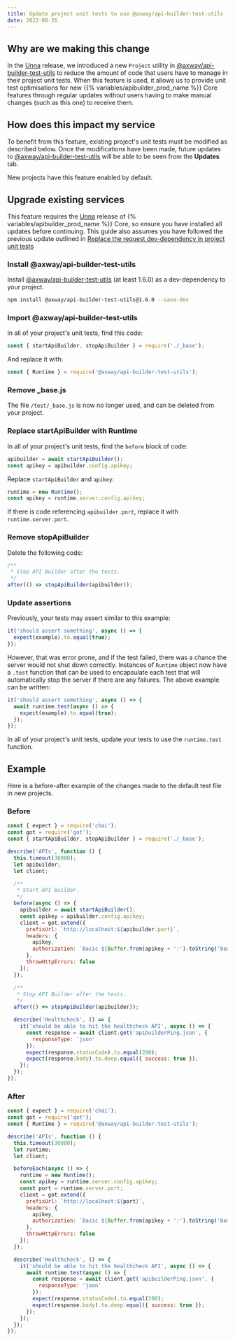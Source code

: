 ```yaml
---
title: Update project unit tests to use @axway/api-builder-test-utils
date: 2022-08-26
---
```


## Why are we making this change

In the [Unna](/docs/release_notes/unna/) release, we introduced a new `Project` utility in [@axway/api-builder-test-utils](https://www.npmjs.com/package/@axway/api-builder-test-utils) to reduce the amount of code that users have to manage in their project unit tests. When this feature is used, it allows us to provide unit test optimisations for new {{% variables/apibuilder_prod_name %}} Core features through regular updates without users having to make manual changes (such as this one) to receive them.

## How does this impact my service

To benefit from this feature, existing project's unit tests must be modified as described below. Once the modifications have been made, future updates to [@axway/api-builder-test-utils](https://www.npmjs.com/package/@axway/api-builder-test-utils) will be able to be seen from the **Updates** tab.

New projects have this feature enabled by default.

## Upgrade existing services

This feature requires the [Unna](/docs/release_notes/unna/) release of {% variables/apibuilder_prod_name %}} Core, so ensure you have installed all updates before continuing. This guide also assumes you have followed the previous update outlined in [Replace the request dev-dependency in project unit tests](/docs/updates/2021_12_17_update_to_remove_request_module)

### Install @axway/api-builder-test-utils

Install [@axway/api-builder-test-utils](https://www.npmjs.com/package/@axway/api-builder-test-utils) (at least 1.6.0) as a dev-dependency to your project.

```bash
npm install @axway/api-builder-test-utils@1.6.0 --save-dev
```

### Import @axway/api-builder-test-utils

In all of your project's unit tests, find this code:

```javascript
const { startApiBuilder, stopApiBuilder } = require('./_base');
```

And replace it with:

```javascript
const { Runtime } = require('@axway/api-builder-test-utils');
```

### Remove _base.js

The file `/test/_base.js` is now no longer used, and can be deleted from your project.

### Replace startApiBuilder with Runtime

In all of your project's unit tests, find the `before` block of code:

```javascript
apibuilder = await startApiBuilder();
const apikey = apibuilder.config.apikey;
```

Replace `startApiBuilder` and `apikey`:

```javascript
runtime = new Runtime();
const apikey = runtime.server.config.apikey;
```

If there is code referencing `apibuilder.port`, replace it with `runtime.server.port`.

### Remove stopApiBuilder

Delete the following code:

```javascript
/**
 * Stop API Builder after the tests.
 */
after(() => stopApiBuilder(apibuilder));
```

### Update assertions

Previously, your tests may assert similar to this example:

```javascript
it('should assert something', async () => {
  expect(example).to.equal(true);
});
```

However, that was error prone, and if the test failed, there was a chance the server would not shut down correctly. Instances of `Runtime` object now have a `.test` function that can be used to encapsulate each test that will automatically stop the server if there are any failures. The above example can be written:

```javascript
it('should assert something', async () => {
  await runtime.test(async () => {
    expect(example).to.equal(true);
  });
});
```

In all of your project's unit tests, update your tests to use the `runtime.test` function.

## Example

Here is a before-after example of the changes made to the default test file in new projects.

### Before

```javascript
const { expect } = require('chai');
const got = require('got');
const { startApiBuilder, stopApiBuilder } = require('./_base');

describe('APIs', function () {
  this.timeout(30000);
  let apibuilder;
  let client;

  /**
   * Start API Builder.
   */
  before(async () => {
    apibuilder = await startApiBuilder();
    const apikey = apibuilder.config.apikey;
    client = got.extend({
      prefixUrl: `http://localhost:${apibuilder.port}`,
      headers: {
        apikey,
        authorization: `Basic ${Buffer.from(apikey + ':').toString('base64')}`
      },
      throwHttpErrors: false
    });
  });

  /**
   * Stop API Builder after the tests.
   */
  after(() => stopApiBuilder(apibuilder));

  describe('Healthcheck', () => {
    it('should be able to hit the healthcheck API', async () => {
      const response = await client.get('apibuilderPing.json', {
        responseType: 'json'
      });
      expect(response.statusCode).to.equal(200);
      expect(response.body).to.deep.equal({ success: true });
    });
  });
});
```

### After

```javascript
const { expect } = require('chai');
const got = require('got');
const { Runtime } = require('@axway/api-builder-test-utils');

describe('APIs', function () {
  this.timeout(30000);
  let runtime;
  let client;

  beforeEach(async () => {
    runtime = new Runtime();
    const apikey = runtime.server.config.apikey;
    const port = runtime.server.port;
    client = got.extend({
      prefixUrl: `http://localhost:${port}`,
      headers: {
        apikey,
        authorization: `Basic ${Buffer.from(apikey + ':').toString('base64')}`
      },
      throwHttpErrors: false
    });
  });

  describe('Healthcheck', () => {
    it('should be able to hit the healthcheck API', async () => {
      await runtime.test(async () => {
        const response = await client.get('apibuilderPing.json', {
          responseType: 'json'
        });
        expect(response.statusCode).to.equal(200);
        expect(response.body).to.deep.equal({ success: true });
      });
    });
  });
});
```
